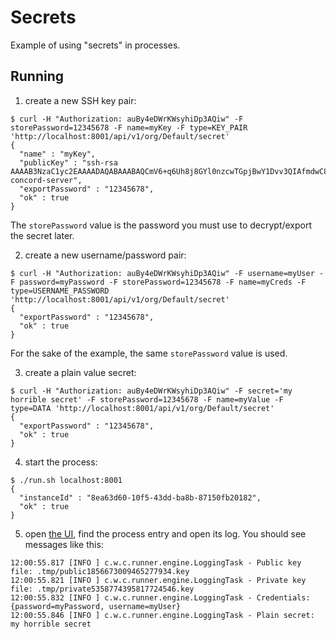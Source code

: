 # Secrets

Example of using "secrets" in processes.

## Running

1. create a new SSH key pair:
```
$ curl -H "Authorization: auBy4eDWrKWsyhiDp3AQiw" -F storePassword=12345678 -F name=myKey -F type=KEY_PAIR 'http://localhost:8001/api/v1/org/Default/secret'
{
  "name" : "myKey",
  "publicKey" : "ssh-rsa AAAAB3NzaC1yc2EAAAADAQABAAABAQCmV6+q6Uh8j8GYl0nzcwTGpjBwY1Dvv3QIAfmdwC8N6HredMl5hV3RCtpplYR7aItTorWVUYF1MMmXYKr6tjgU9hha2N2NogRjgPWzSVuR8GVa7CF155NB4nlUxt5cGidLj5Uwmy/uQm4Mni5pg/kZMGyIf+gMmcuQXDG3TOHwmJ48HOrpqxkUKaft3SYYOy7F8TjWFnmyXNlMCskSEJd5XdLDhyuDhDEXGpDSsT1brsq0WRXtFyBDjjNeYfI4J9jyOCpAXzbDCt7eYoYK+kod/b6RV8nbaxWALx2fwJS0bDhV3a9chwEyat24Ml66Z5LfCabCE7SGpFhTas56xYkH concord-server",
  "exportPassword" : "12345678",
  "ok" : true
}
```

The `storePassword` value is the password you must use to decrypt/export the secret later.

2. create a new username/password pair:
```
$ curl -H "Authorization: auBy4eDWrKWsyhiDp3AQiw" -F username=myUser -F password=myPassword -F storePassword=12345678 -F name=myCreds -F type=USERNAME_PASSWORD 'http://localhost:8001/api/v1/org/Default/secret'
{
  "exportPassword" : "12345678",
  "ok" : true
}
```

For the sake of the example, the same `storePassword` value is used.

3. create a plain value secret:
```
$ curl -H "Authorization: auBy4eDWrKWsyhiDp3AQiw" -F secret='my horrible secret' -F storePassword=12345678 -F name=myValue -F type=DATA 'http://localhost:8001/api/v1/org/Default/secret'
{
  "exportPassword" : "12345678",
  "ok" : true
}
```

4. start the process:
```
$ ./run.sh localhost:8001
{
  "instanceId" : "8ea63d60-10f5-43dd-ba8b-87150fb20182",
  "ok" : true
}
```

5. open [the UI](http://localhost:8001), find the process entry and
open its log. You should see messages like this:
```
12:00:55.817 [INFO ] c.w.c.runner.engine.LoggingTask - Public key file: .tmp/public1856673009465277934.key
12:00:55.821 [INFO ] c.w.c.runner.engine.LoggingTask - Private key file: .tmp/private5358774395817724546.key
12:00:55.832 [INFO ] c.w.c.runner.engine.LoggingTask - Credentials: {password=myPassword, username=myUser}
12:00:55.846 [INFO ] c.w.c.runner.engine.LoggingTask - Plain secret: my horrible secret
```

